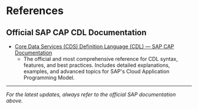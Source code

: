 # References

## Official SAP CAP CDL Documentation

- [Core Data Services (CDS) Definition Language (CDL) — SAP CAP Documentation](https://cap.cloud.sap/docs/cds/cdl)
  - The official and most comprehensive reference for CDL syntax, features, and best practices. Includes detailed explanations, examples, and advanced topics for SAP's Cloud Application Programming Model.

---

*For the latest updates, always refer to the official SAP documentation above.*
